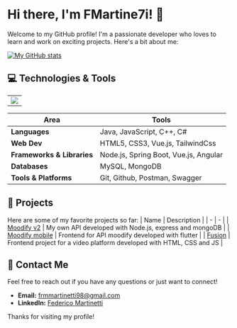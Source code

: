 # Hi there, I'm FMartine7i! 👋

Welcome to my GitHub profile! I'm a passionate developer who loves to learn and work on exciting projects. Here's a bit about me:

[![My GitHub stats](https://github-readme-stats.vercel.app/api?username=FMartine7i&theme=dark&hide_border=true&show_icons=true)](https://github.com/FMartine7i/github-readme-stats)

## 💻 Technologies & Tools
<table>
  <tr border = "none">
    <td>
      <img align = "center" src="https://skillicons.dev/icons?i=idea,visualstudio,cs,cpp,ps,ts,css,vscode,flutter,tailwind,vue,mongodb,spring,nodejs,js,java,postman,html,git,angular,github,mysql&perline=11">
    </td>
  </tr>

| Area | Tools |
| - | - |
| **Languages** | Java, JavaScript, C++, C# |
| **Web Dev** | HTML5, CSS3, Vue.js, TailwindCss |
| **Frameworks & Libraries** | Node.js, Spring Boot, Vue.js, Angular |
| **Databases** | MySQL, MongoDB |
| **Tools & Platforms** | Git, Github, Postman, Swagger |


## 🚀 Projects
Here are some of my favorite projects so far:
| Name | Description |
| - | - |
| [Moodify v2](https://github.com/FMartine7i/Moodify_v2) | My own API developed with Node.js, express and mongoDB |
| [Moodify mobile](https://github.com/FMartine7i/flutter_app_2024) | Frontend for API moodify developed with flutter |
| [Fusion](https://github.com/FMartine7i/Fusion-YouTube-clone) | Frontend project for a video platform developed with HTML, CSS and JS |

## 📨 Contact Me
Feel free to reach out if you have any questions or just want to connect!

- **Email:** [frmmartinetti98@gmail.com](mailto:frmmartinetti98@gmail.com)
- **LinkedIn:** [Federico Martinetti](https://www.linkedin.com/in/your-profile)

Thanks for visiting my profile!
